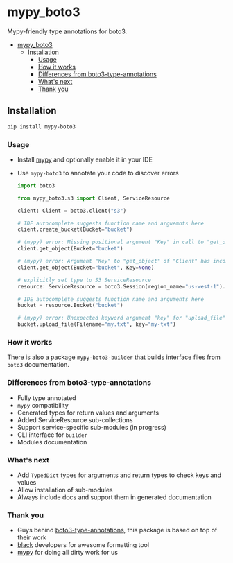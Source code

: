 # mypy_boto3

Mypy-friendly type annotations for boto3.

- [mypy_boto3](#mypyboto3)
  - [Installation](#installation)
    - [Usage](#usage)
    - [How it works](#how-it-works)
    - [Differences from boto3-type-annotations](#differences-from-boto3-type-annotations)
    - [What's next](#whats-next)
    - [Thank you](#thank-you)

## Installation

```bash
pip install mypy-boto3
```

### Usage

- Install [mypy](https://github.com/python/mypy) and optionally enable it in your IDE
- Use `mypy-boto3` to annotate your code to discover errors

    ```python
    import boto3

    from mypy_boto3.s3 import Client, ServiceResource

    client: Client = boto3.client("s3")

    # IDE autocomplete suggests function name and arguemnts here
    client.create_bucket(Bucket="bucket")

    # (mypy) error: Missing positional argument "Key" in call to "get_object" of "Client"
    client.get_object(Bucket="bucket")

    # (mypy) error: Argument "Key" to "get_object" of "Client" has incompatible type "None"; expected "str"
    client.get_object(Bucket="bucket", Key=None)

    # explicitly set type to S3 ServiceResource
    resource: ServiceResource = boto3.Session(region_name="us-west-1").resource("s3")

    # IDE autocomplete suggests function name and arguments here
    bucket = resource.Bucket("bucket")

    # (mypy) error: Unexpected keyword argument "key" for "upload_file" of "Bucket"
    bucket.upload_file(Filename="my.txt", key="my-txt")
    ```

### How it works

There is also a package `mypy-boto3-builder` that builds interface files from `boto3` documentation.

### Differences from boto3-type-annotations

- Fully type annotated
- `mypy` compatibility
- Generated types for return values and arguments
- Added ServiceResource sub-collections
- Support service-specific sub-modules (in progress)
- CLI interface for `builder`
- Modules documentation

### What's next

- Add `TypedDict` types for arguments and return types to check keys and values
- Allow installation of sub-modules
- Always include docs and support them in generated documentation

### Thank you

- Guys behind [boto3-type-annotations](https://pypi.org/project/boto3-type-annotations/),
  this package is based on top of their work
- [black](https://github.com/psf/black) developers for awesome formatting tool
- [mypy](https://github.com/python/mypy) for doing all dirty work for us
